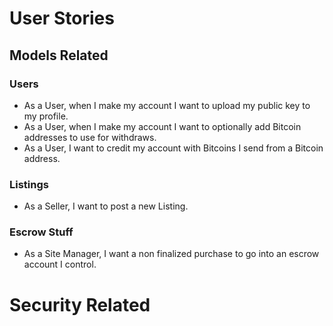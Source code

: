 # User Stories

## Models Related

### Users 
- As a User, when I make my account I want to upload my public key to my profile.
- As a User, when I make my account I want to optionally add Bitcoin addresses to use for withdraws.
- As a User, I want to credit my account with Bitcoins I send from a Bitcoin address.
### Listings
- As a Seller, I want to post a new Listing. 
### Escrow Stuff
- As a Site Manager, I want a non finalized purchase to go into an escrow account I control. 

# Security Related
